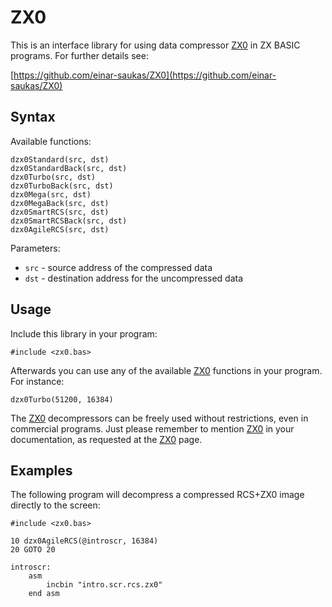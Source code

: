 # ZX0

This is an interface library for using data compressor [ZX0](https://github.com/einar-saukas/ZX0)
in ZX BASIC programs. For further details see:

[https://github.com/einar-saukas/ZX0](https://github.com/einar-saukas/ZX0)


## Syntax

Available functions:

```
dzx0Standard(src, dst)
dzx0StandardBack(src, dst)
dzx0Turbo(src, dst)
dzx0TurboBack(src, dst)
dzx0Mega(src, dst)
dzx0MegaBack(src, dst)
dzx0SmartRCS(src, dst)
dzx0SmartRCSBack(src, dst)
dzx0AgileRCS(src, dst)
```

Parameters:

* `src` - source address of the compressed data
* `dst` - destination address for the uncompressed data


## Usage

Include this library in your program:

```
#include <zx0.bas>
```

Afterwards you can use any of the available [ZX0](https://github.com/einar-saukas/ZX0) functions in 
your program. For instance:

```
dzx0Turbo(51200, 16384)
```

The [ZX0](https://github.com/einar-saukas/ZX0) decompressors can be freely used without restrictions, 
even in commercial programs. Just please remember to mention [ZX0](https://github.com/einar-saukas/ZX0)
in your documentation, as requested at the [ZX0](https://github.com/einar-saukas/ZX0) page.


## Examples

The following program will decompress a compressed RCS+ZX0 image directly to the screen:

```
#include <zx0.bas>

10 dzx0AgileRCS(@introscr, 16384)
20 GOTO 20

introscr:
    asm
        incbin "intro.scr.rcs.zx0"
    end asm
```
